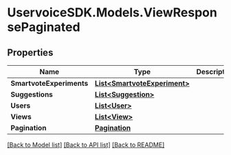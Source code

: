 # UservoiceSDK.Models.ViewResponsePaginated
## Properties

Name | Type | Description | Notes
------------ | ------------- | ------------- | -------------
**SmartvoteExperiments** | [**List&lt;SmartvoteExperiment&gt;**](SmartvoteExperiment.md) |  | [optional] 
**Suggestions** | [**List&lt;Suggestion&gt;**](Suggestion.md) |  | [optional] 
**Users** | [**List&lt;User&gt;**](User.md) |  | [optional] 
**Views** | [**List&lt;View&gt;**](View.md) |  | [optional] 
**Pagination** | [**Pagination**](Pagination.md) |  | [optional] 

[[Back to Model list]](../README.md#documentation-for-models) [[Back to API list]](../README.md#documentation-for-api-endpoints) [[Back to README]](../README.md)


